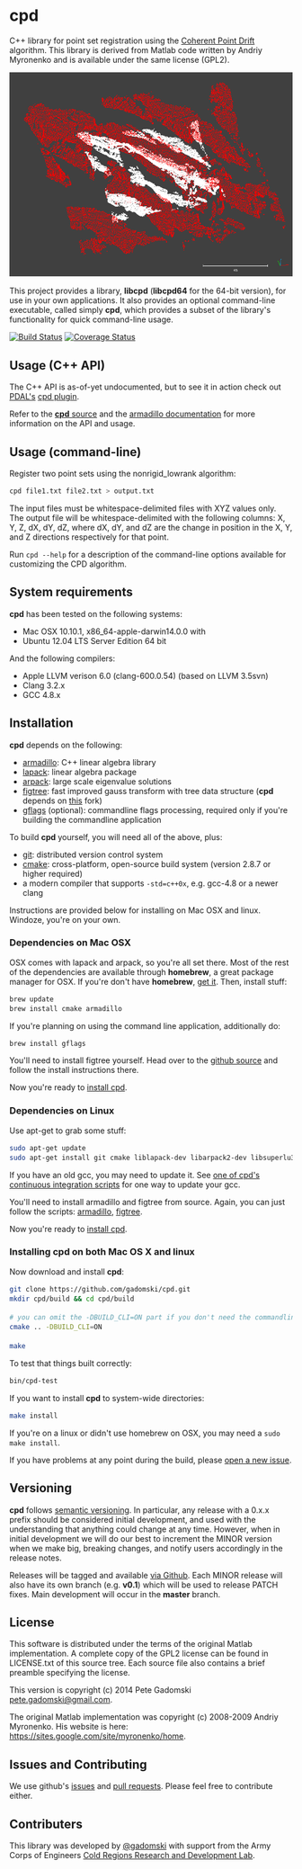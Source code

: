 # cpd

C++ library for point set registration using the [Coherent Point Drift](https://sites.google.com/site/myronenko/research/cpd) algorithm.
This library is derived from Matlab code written by Andriy Myronenko and is available under the same license (GPL2).

![Registering glacier data](demo/helheim-cpd.gif)

This project provides a library, **libcpd** (**libcpd64** for the 64-bit version), for use in your own applications.
It also provides an optional command-line executable, called simply **cpd**, which provides a subset of the library's functionality for quick command-line usage.

[![Build Status](https://travis-ci.org/gadomski/cpd.svg?branch=master)](https://travis-ci.org/gadomski/cpd)
[![Coverage Status](https://img.shields.io/coveralls/gadomski/cpd.svg)](https://coveralls.io/r/gadomski/cpd)


## Usage (C++ API)

The C++ API is as-of-yet undocumented, but to see it in action check out [PDAL's](http://pdal.io) [cpd plugin](https://github.com/gadomski/PDAL/blob/cpd/plugins/cpd/kernel/cpd.cpp).

Refer to the [**cpd** source](https://github.com/gadomski/cpd) and the [armadillo documentation](http://arma.sourceforge.net/docs.html) for more information on the API and usage.


## Usage (command-line)

Register two point sets using the nonrigid_lowrank algorithm:

```bash
cpd file1.txt file2.txt > output.txt
```

The input files must be whitespace-delimited files with XYZ values only.
The output file will be whitespace-delimited with the following columns: X, Y, Z, dX, dY, dZ, where dX, dY, and dZ are the change in position in the X, Y, and Z directions respectively for that point.

Run `cpd --help` for a description of the command-line options available for customizing the CPD algorithm.


## System requirements

**cpd** has been tested on the following systems:

- Mac OSX 10.10.1, x86_64-apple-darwin14.0.0 with
- Ubuntu 12.04 LTS Server Edition 64 bit

And the following compilers:

- Apple LLVM verison 6.0 (clang-600.0.54) (based on LLVM 3.5svn)
- Clang 3.2.x
- GCC 4.8.x


## Installation

**cpd** depends on the following:

- [armadillo](http://arma.sourceforge.net/): C++ linear algebra library
- [lapack](http://www.netlib.org/lapack/): linear algebra package
- [arpack](http://www.caam.rice.edu/software/ARPACK/): large scale eigenvalue solutions
- [figtree](http://www.umiacs.umd.edu/~morariu/figtree/): fast improved gauss
  transform with tree data structure (**cpd** depends on
  [this](https://github.com/gadomski/figtree) fork)
- [gflags](https://code.google.com/p/gflags/) (optional): commandline flags
  processing, required only if you're building the commandline application

To build **cpd** yourself, you will need all of the above, plus:

- [git](http://git-scm.com/): distributed version control system
- [cmake](http://www.cmake.org/): cross-platform, open-source build system
  (version 2.8.7 or higher required)
- a modern compiler that supports `-std=c++0x`, e.g. gcc-4.8 or a newer clang

Instructions are provided below for installing on Mac OSX and linux.
Windoze, you're on your own.

### Dependencies on Mac OSX

OSX comes with lapack and arpack, so you're all set there.
Most of the rest of the dependencies are available through **homebrew**, a great package manager for OSX.
If you're don't have **homebrew**, [get it](http://brew.sh/).
Then, install stuff:

```bash
brew update
brew install cmake armadillo
```

If you're planning on using the command line application, additionally do:

```bash
brew install gflags
```

You'll need to install figtree yourself.
Head over to the [github source](https://github.com/gadomski/figtree) and follow the install instructions there.

Now you're ready to [install cpd](#installing-cpd-on-both-mac-os-x-and-linux).


### Dependencies on Linux

Use apt-get to grab some stuff:

```bash
sudo apt-get update
sudo apt-get install git cmake liblapack-dev libarpack2-dev libsuperlu3-dev gfortran
```

If you have an old gcc, you may need to update it.
See [one of cpd's continuous integration scripts](https://github.com/gadomski/cpd/blob/master/scripts/install_compilers.sh) for one way to update your gcc.

You'll need to install armadillo and figtree from source.
Again, you can just follow the scripts: [armadillo](https://github.com/gadomski/cpd/blob/master/scripts/install_armadillo.sh), [figtree](https://github.com/gadomski/cpd/blob/master/scripts/install_figtree.sh).

Now you're ready to [install cpd](#installing-cpd-on-both-mac-os-x-and-linux).


### Installing cpd on both Mac OS X and linux

Now download and install **cpd**:

```bash
git clone https://github.com/gadomski/cpd.git
mkdir cpd/build && cd cpd/build

# you can omit the -DBUILD_CLI=ON part if you don't need the commandline app
cmake .. -DBUILD_CLI=ON

make
```

To test that things built correctly:

```bash
bin/cpd-test
```

If you want to install **cpd** to system-wide directories:

```bash
make install
```

If you're on a linux or didn't use homebrew on OSX, you may need a `sudo make install`.

If you have problems at any point during the build, please [open a new
issue](https://github.com/gadomski/cpd/issues/new).


## Versioning

**cpd** follows [semantic versioning](http://semver.org/).
In particular, any release with a 0.x.x prefix should be considered initial development, and used with the understanding that anything could change at any time.
However, when in initial development we will do our best to increment the MINOR version when we make big, breaking changes, and notify users accordingly in the release notes.

Releases will be tagged and available [via Github](https://github.com/gadomski/cpd/releases).
Each MINOR release will also have its own branch (e.g. **v0.1**) which will be used to release PATCH fixes.
Main development will occur in the **master** branch.


## License

This software is distributed under the terms of the original Matlab implementation.
A complete copy of the GPL2 license can be found in LICENSE.txt of this source tree.
Each source file also contains a brief preamble specifying the license.

This version is copyright (c) 2014 Pete Gadomski <pete.gadomski@gmail.com>.

The original Matlab implementation was copyright (c) 2008-2009 Andriy Myronenko.
His website is here: https://sites.google.com/site/myronenko/home.


## Issues and Contributing

We use github's [issues](https://github.com/gadomski/cpd/issues) and [pull requests](https://github.com/gadomski/cpd/pulls).
Please feel free to contribute either.


## Contributers

This library was developed by [@gadomski](https://github.com/gadomski) with support from the Army Corps of Engineers [Cold Regions Research and Development Lab](https://github.com/CRREL).
